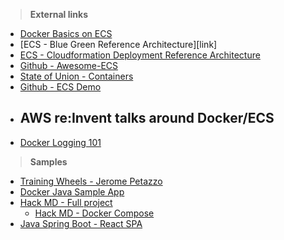 > **External links**

* [Docker Basics on ECS](https://docs.aws.amazon.com/AmazonECS/latest/developerguide/docker-basics.html)
* [ECS - Blue Green Reference Architecture][link]
* [ECS - Cloudformation Deployment Reference Architecture](link)
* [Github - Awesome-ECS](https://github.com/nathanpeck/awesome-ecs)
* [State of Union - Containers](https://s3-ap-southeast-2.amazonaws.com/shiva-publicdocs/State+of+Union+-+Containerz.pptx)
* [Github - ECS Demo](https://github.com/abby-fuller/ecs-demo)
* AWS re:Invent talks around Docker/ECS
    - 
* [Docker Logging 101](https://medium.com/@yoanis_gil/logging-with-docker-part-1-b23ef1443aac)

> **Samples**

* [Training Wheels - Jerome Petazzo](https://github.com/jpetazzo/trainingwheels)
* [Docker Java Sample App](https://github.com/arun-gupta/docker-java-sample.git)
* [Hack MD - Full project](https://github.com/hackmdio/hackmd)
    - [Hack MD - Docker Compose](https://github.com/hackmdio/docker-hackmd)
* [Java Spring Boot - React SPA](https://github.com/dockersamples/atsea-sample-shop-app.git)
